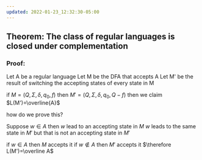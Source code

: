 ```yaml
---
updated: 2022-01-23_12:32:30-05:00
---
```

## Theorem: The class of regular languages is closed under complementation

### Proof:
Let A be a regular language
Let M be the DFA that accepts A
Let M' be the result of switching the accepting states of every state in M

if $M=(Q,\Sigma,\delta,q_0,f)$ then 
   $M'=(Q,\Sigma,\delta,q_0,Q-f)$ then
   we claim $L(M')=\overline{A}$
   
   how do we prove this?
   
   Suppose $w\in A$ then $w$ lead to an accepting state in $M$
   $w$ leads to the same state in $M'$ but that is not an accepting state in $M'$
   
   if $w\in A$ then $M$ accepts it
   if $w\not\in A$ then $M'$ accepts it 
   $\therefore L(M')=\overline A$
   
   
   
   
